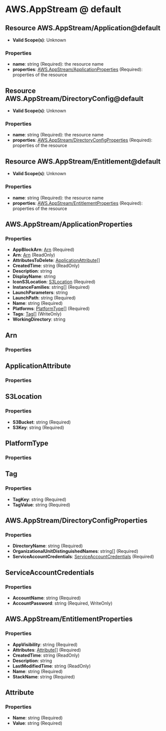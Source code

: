 # AWS.AppStream @ default

## Resource AWS.AppStream/Application@default
* **Valid Scope(s)**: Unknown
### Properties
* **name**: string (Required): the resource name
* **properties**: [AWS.AppStream/ApplicationProperties](#awsappstreamapplicationproperties) (Required): properties of the resource

## Resource AWS.AppStream/DirectoryConfig@default
* **Valid Scope(s)**: Unknown
### Properties
* **name**: string (Required): the resource name
* **properties**: [AWS.AppStream/DirectoryConfigProperties](#awsappstreamdirectoryconfigproperties) (Required): properties of the resource

## Resource AWS.AppStream/Entitlement@default
* **Valid Scope(s)**: Unknown
### Properties
* **name**: string (Required): the resource name
* **properties**: [AWS.AppStream/EntitlementProperties](#awsappstreamentitlementproperties) (Required): properties of the resource

## AWS.AppStream/ApplicationProperties
### Properties
* **AppBlockArn**: [Arn](#arn) (Required)
* **Arn**: [Arn](#arn) (ReadOnly)
* **AttributesToDelete**: [ApplicationAttribute](#applicationattribute)[]
* **CreatedTime**: string (ReadOnly)
* **Description**: string
* **DisplayName**: string
* **IconS3Location**: [S3Location](#s3location) (Required)
* **InstanceFamilies**: string[] (Required)
* **LaunchParameters**: string
* **LaunchPath**: string (Required)
* **Name**: string (Required)
* **Platforms**: [PlatformType](#platformtype)[] (Required)
* **Tags**: [Tag](#tag)[] (WriteOnly)
* **WorkingDirectory**: string

## Arn
### Properties

## ApplicationAttribute
### Properties

## S3Location
### Properties
* **S3Bucket**: string (Required)
* **S3Key**: string (Required)

## PlatformType
### Properties

## Tag
### Properties
* **TagKey**: string (Required)
* **TagValue**: string (Required)

## AWS.AppStream/DirectoryConfigProperties
### Properties
* **DirectoryName**: string (Required)
* **OrganizationalUnitDistinguishedNames**: string[] (Required)
* **ServiceAccountCredentials**: [ServiceAccountCredentials](#serviceaccountcredentials) (Required)

## ServiceAccountCredentials
### Properties
* **AccountName**: string (Required)
* **AccountPassword**: string (Required, WriteOnly)

## AWS.AppStream/EntitlementProperties
### Properties
* **AppVisibility**: string (Required)
* **Attributes**: [Attribute](#attribute)[] (Required)
* **CreatedTime**: string (ReadOnly)
* **Description**: string
* **LastModifiedTime**: string (ReadOnly)
* **Name**: string (Required)
* **StackName**: string (Required)

## Attribute
### Properties
* **Name**: string (Required)
* **Value**: string (Required)

